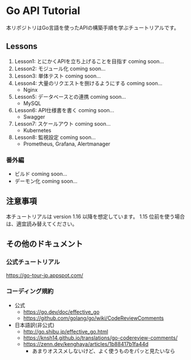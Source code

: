 # Go API Tutorial
本リポジトリはGo言語を使ったAPIの構築手順を学ぶチュートリアルです。

## Lessons
1. Lesson1: とにかくAPIを立ち上げることを目指す coming soon...
1. Lesson2: モジュール化 coming soon...
1. Lesson3: 単体テスト coming soon...
1. Lesson4: 大量のリクエストを捌けるようにする coming soon...
    - Nginx
1. Lesson5: データベースとの連携 coming soon...
    - MySQL
1. Lesson6: API仕様書を書く coming soon...
    - Swagger
1. Lesson7: スケールアウト coming soon...
    - Kubernetes
1. Lesson8: 監視設定 coming soon...
    - Prometheus, Grafana, Alertmanager

### 番外編
- ビルド coming soon...
- デーモン化 coming soon...

## 注意事項
本チュートリアルは version 1.16 以降を想定しています。
1.15 位前を使う場合は、適宜読み替えてください。

## その他のドキュメント
### 公式チュートリアル
https://go-tour-jp.appspot.com/

### コーディング規約
- 公式
  - https://go.dev/doc/effective_go
  - https://github.com/golang/go/wiki/CodeReviewComments
- 日本語訳(非公式)
  - http://go.shibu.jp/effective_go.html
  - https://knsh14.github.io/translations/go-codereview-comments/
  - https://zenn.dev/kenghaya/articles/1b88417b1fa44d
    - あまりオススメしないけど、よく使うものをパッと見たいなら
